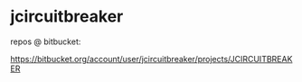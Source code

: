 # jcircuitbreaker

repos @ bitbucket:

https://bitbucket.org/account/user/jcircuitbreaker/projects/JCIRCUITBREAKER
